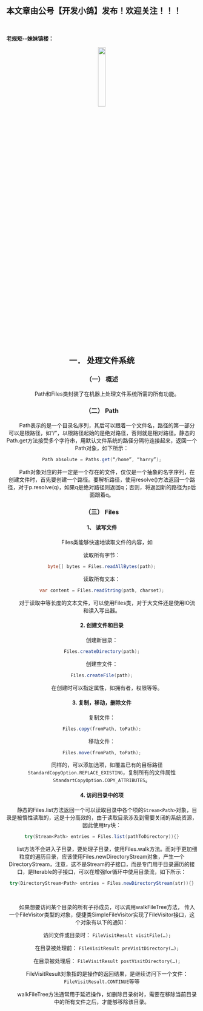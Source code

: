 ﻿## 本文章由公号【开发小鸽】发布！欢迎关注！！！
<br>

**老规矩--妹妹镇楼：**
<center>
<img src="https://img-blog.csdnimg.cn/20200721223424816.JPG"   width="20%">

## 一．	处理文件系统

### （一）	概述
&nbsp;  &nbsp;  &nbsp;  &nbsp;Path和Files类封装了在机器上处理文件系统所需的所有功能。
<br>


### （二）	Path

&nbsp;  &nbsp;  &nbsp;  &nbsp;Path表示的是一个目录名序列，其后可以跟着一个文件名，路径的第一部分可以是根路径，如“/”，以根路径起始的是绝对路径，否则就是相对路径。静态的Path.get方法接受多个字符串，用默认文件系统的路径分隔符连接起来，返回一个Path对象，如下所示：

```java
Path absolute = Paths.get(“/home”, “harry”);
```

&nbsp;  &nbsp;  &nbsp;  &nbsp;Path对象对应的并一定是一个存在的文件，仅仅是一个抽象的名字序列，在创建文件时，首先要创建一个路径。要解析路径，使用resolve()方法返回一个路径，对于p.resolve(q)，如果q是绝对路径则返回q；否则，将返回新的路径为p后面跟着q。
<br>



### （三）	Files

#### 1、	读写文件

&nbsp;  &nbsp;  &nbsp;  &nbsp;Files类能够快速地读取文件的内容，如

读取所有字节：

```java
byte[] bytes = Files.readAllBytes(path);
```

读取所有文本：

```java
var content = Files.readString(path, charset);
```

&nbsp;  &nbsp;  &nbsp;  &nbsp;对于读取中等长度的文本文件，可以使用Files类，对于大文件还是使用IO流和读入写出器。
<br>



#### 2. 创建文件和目录

创建新目录：

```java
Files.createDirectory(path);
```

创建空文件：

```java
Files.createFile(path);
```

&nbsp;  &nbsp;  &nbsp;  &nbsp;在创建时可以指定属性，如拥有者，权限等等。
<br>



#### 3. 复制，移动，删除文件

复制文件：

```java
Files.copy(fromPath, toPath);
```

移动文件：

```java
Files.move(fromPath, toPath);
```

&nbsp;  &nbsp;  &nbsp;  &nbsp;同样的，可以添加选项，如覆盖已有的目标路径`StandardCopyOption.REPLACE_EXISTING`，复制所有的文件属性`StandartCopyOption.COPY_ATTRIBUTES`。
<br>



#### 4. 访问目录中的项

&nbsp;  &nbsp;  &nbsp;  &nbsp;静态的Files.list方法返回一个可以读取目录中各个项的`Stream<Path>`对象，目录是被惰性读取的，这是十分高效的，由于读取目录涉及到需要关闭的系统资源，因此使用try块：

```java
try(Stream<Path> entries = Files.list(pathToDirectory)){}
```

&nbsp;  &nbsp;  &nbsp;  &nbsp;list方法不会进入子目录，要处理子目录，使用Files.walk方法。而对于更加细粒度的遍历目录，应该使用Files.newDirectoryStream对象，产生一个DirectoryStream，注意，这不是Stream的子接口，而是专门用于目录遍历的接口，是Iterable的子接口，可以在增强for循环中使用目录流，如下所示：

```java
try(DirectoryStream<Path> entries = Files.newDirectoryStream(str)){}
```
<br>



&nbsp;  &nbsp;  &nbsp;  &nbsp;如果想要访问某个目录的所有子孙成员，可以调用walkFileTree方法， 传入一个FileVisitor类型的对象，便捷类SimpleFileVisitor实现了FileVisitor接口，这个对象有以下的通知：

&nbsp;  &nbsp;  &nbsp;  &nbsp;访问文件或目录时： `FileVisitResult visitFile(…);`

&nbsp;  &nbsp;  &nbsp;  &nbsp;在目录被处理前： `FileVisitResult preVisitDirectory(…);`

&nbsp;  &nbsp;  &nbsp;  &nbsp;在目录被处理后： `FileVisitResult postVisitDirectory(…);`

&nbsp;  &nbsp;  &nbsp;  &nbsp;FileVisitResult对象指的是操作的返回结果，是继续访问下一个文件：`FileVisitResult.CONTINUE`等等

&nbsp;  &nbsp;  &nbsp;  &nbsp;walkFileTree方法通常用于延迟操作，如删除目录树时，需要在移除当前目录中的所有文件之后，才能够移除该目录。


